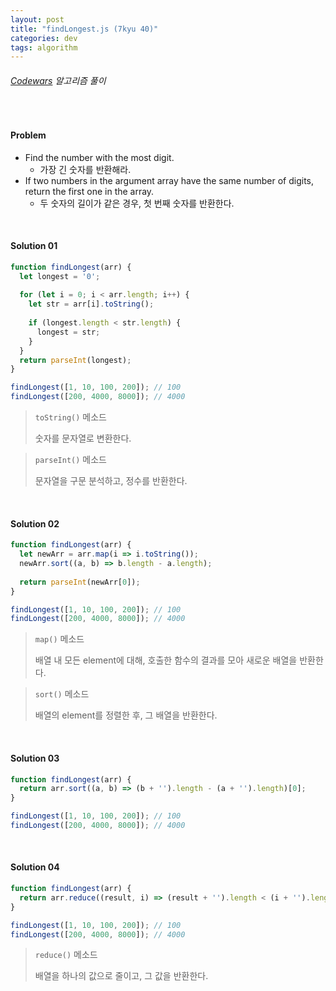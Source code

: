 ```yaml
---
layout: post
title: "findLongest.js (7kyu 40)"
categories: dev
tags: algorithm
---
```


###### [Codewars](https://www.codewars.com) 알고리즘 풀이

<br>

#### Problem

- Find the number with the most digit.
  - 가장 긴 숫자를 반환해라.
- If two numbers in the argument array have the same number of digits, return the first one in the array.
  - 두 숫자의 길이가 같은 경우, 첫 번째 숫자를 반환한다.

<br>

#### Solution 01

```js
function findLongest(arr) {
  let longest = '0';
  
  for (let i = 0; i < arr.length; i++) {
    let str = arr[i].toString();
    
    if (longest.length < str.length) {
      longest = str;
    }
  }
  return parseInt(longest);
}

findLongest([1, 10, 100, 200]);	// 100
findLongest([200, 4000, 8000]);	// 4000
```

> `toString()` 메소드
>
> 숫자를 문자열로 변환한다.

> `parseInt()` 메소드
>
> 문자열을 구문 분석하고, 정수를 반환한다.

<br>

#### Solution 02

```js
function findLongest(arr) {
  let newArr = arr.map(i => i.toString());
  newArr.sort((a, b) => b.length - a.length);
  
  return parseInt(newArr[0]);
}

findLongest([1, 10, 100, 200]);	// 100
findLongest([200, 4000, 8000]);	// 4000
```

> `map()` 메소드
>
> 배열 내 모든 element에 대해, 호출한 함수의 결과를 모아 새로운 배열을 반환한다.

> `sort()` 메소드
>
> 배열의 element를 정렬한 후, 그 배열을 반환한다.

<br>

#### Solution 03

```js
function findLongest(arr) {
  return arr.sort((a, b) => (b + '').length - (a + '').length)[0];
}

findLongest([1, 10, 100, 200]);	// 100
findLongest([200, 4000, 8000]);	// 4000
```

<br>

#### Solution 04

```js
function findLongest(arr) {
  return arr.reduce((result, i) => (result + '').length < (i + '').length ? i : result);
}

findLongest([1, 10, 100, 200]);	// 100
findLongest([200, 4000, 8000]);	// 4000
```

> `reduce()` 메소드
>
> 배열을 하나의 값으로 줄이고, 그 값을 반환한다.

<br>